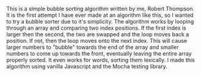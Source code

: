 This is a simple bubble sorting algorithm written by me, Robert Thompson. It is the first attempt I have ever made at an algorithm like this, so I wanted to try a bubble sorter due to it's simplicity. The algorithm works by looping through an array and comparing two index positions. If the first index is larger then the second, the two are swapped and the loop moves back a position. If not, then the loop moves onto the next index. This will cause larger numbers to "bubble" towards the end of the array and smaller numbers to come up towards the front, eventually leaving the entire array properly sorted. It even works for words, sorting them lexically. I made this algorithm using vanilla Javascript and the Mocha testing library.